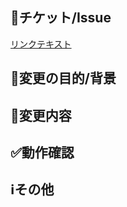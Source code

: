 ## :link:チケット/Issue

<!-- 関連するチケットまたはIssueのリンク -->
[リンクテキスト](URI)

## :memo:変更の目的/背景

<!-- なぜこの変更が必要なのか？（チケットやIssueに書かれている場合は省略可） -->

## :hammer:変更内容

<!-- このPull Requestで何をしたのか？ -->
<!-- このPull Requestでやらないことは何か？（あれば。無いなら「無し」でOK。やらない場合は、いつやるのかを明記する。） -->

## :white_check_mark:動作確認

<!-- どのような動作確認を行ったのか？結果はどうか？（またはテストのリンクを貼る） -->

## :information_source:その他

<!-- レビュアーへの参考情報（実装上の懸念点や注意点、補足などあれば記載） -->